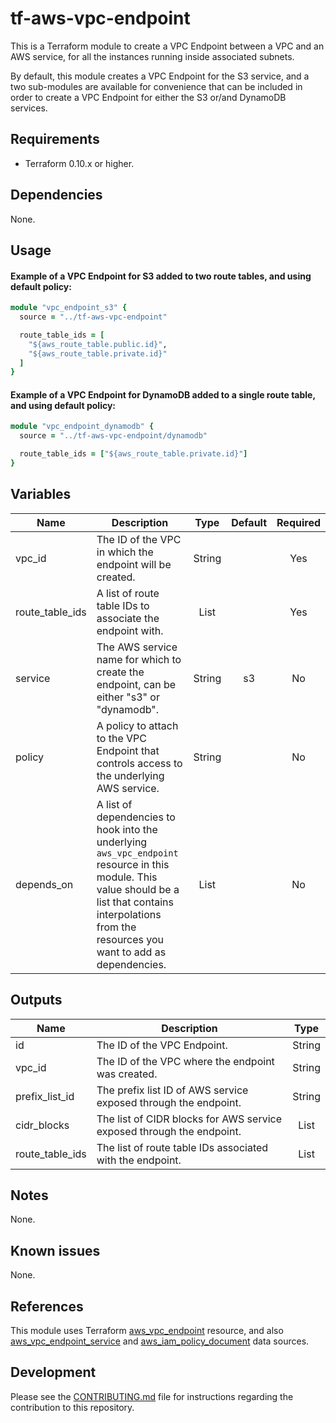 # tf-aws-vpc-endpoint

This is a Terraform module to create a VPC Endpoint between a VPC and an AWS service,
for all the instances running inside associated subnets.

By default, this module creates a VPC Endpoint for the S3 service, and a two sub-modules
are available for convenience that can be included in order to create a VPC Endpoint for
either the S3 or/and DynamoDB services.

## Requirements

- Terraform 0.10.x or higher.

## Dependencies

None.

## Usage

#### Example of a VPC Endpoint for S3 added to two route tables, and using default policy:

```ruby
module "vpc_endpoint_s3" {
  source = "../tf-aws-vpc-endpoint"

  route_table_ids = [
    "${aws_route_table.public.id}",
    "${aws_route_table.private.id}"
  ]
}
```

#### Example of a VPC Endpoint for DynamoDB added to a single route table, and using default policy:

```ruby
module "vpc_endpoint_dynamodb" {
  source = "../tf-aws-vpc-endpoint/dynamodb"

  route_table_ids = ["${aws_route_table.private.id}"]
}
```

## Variables

| Name | Description | Type | Default | Required |
|------|-------------|:-----:|:-----:|:-----:|
| vpc_id | The ID of the VPC in which the endpoint will be created. | String | | Yes |
| route_table_ids | A list of route table IDs to associate the endpoint with. | List | | Yes |
| service | The AWS service name for which to create the endpoint, can be either "s3" or "dynamodb". | String | s3 | No |
| policy | A policy to attach to the VPC Endpoint that controls access to the underlying AWS service. | String | | No |
| depends_on | A list of dependencies to hook into the underlying `aws_vpc_endpoint` resource in this module. This value should be a list that contains interpolations from the resources you want to add as dependencies. | List || No |

## Outputs

| Name | Description | Type |
|------|-------------|:----:|
| id | The ID of the VPC Endpoint. | String |
| vpc_id | The ID of the VPC where the endpoint was created. | String |
| prefix_list_id | The prefix list ID of AWS service exposed through the endpoint. | String |
| cidr_blocks | The list of CIDR blocks for AWS service exposed through the endpoint. | List |
| route_table_ids | The list of route table IDs associated with the endpoint. | List |

## Notes

None.

## Known issues

None.

## References

This module uses Terraform [aws_vpc_endpoint](https://www.terraform.io/docs/providers/aws/r/vpc_endpoint.html)
resource, and also [aws_vpc_endpoint_service](https://www.terraform.io/docs/providers/aws/d/vpc_endpoint_service.html)
and [aws_iam_policy_document](https://www.terraform.io/docs/providers/aws/d/iam_policy_document.html) data sources.

## Development

Please see the [CONTRIBUTING.md](CONTRIBUTING.md) file for instructions regarding
the contribution to this repository.
